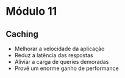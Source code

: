 # Módulo 11

## Caching

- Melhorar a velocidade da aplicação
- Reduz a latência das respostas
- Aliviar a carga de queries demoradas
- Provê um enorme ganho de performance